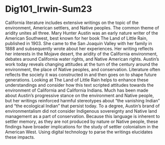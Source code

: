 # Dig101_Irwin-Sum23
California literature includes extensive writings on the topic of the environment, American settlers, and Native peoples. The common theme of aridity unites all three. Mary Hunter Austin was an early nature writer of the American Southwest, best known for her book The Land of Little Rain, published in 1903. She came to the San Joaquin Valley with her family in 1888 and subsequently wrote about her experiences. Her writing reflects her interests in the Mojave desert, the aridity of the California environment, debates around California water rights, and Native American rights. Austin’s work today reveals changing attitudes at the turn of the century around the environment, the place of Native peoples, and conservation. Literature often reflects the society it was constructed in and then goes on to shape future generations. Looking at The Land of Little Rain helps to enhance these understandings and consider how this text scripted attitudes towards the environment of California and California Indians. Much has been made about Austin’s progressive stance on the environment and Native people, but her writings reinforced harmful stereotypes about “the vanishing Indian” and “the ecological Indian” that persist today. To a degree, Austin’s brand of environmentalism did not consider Indigenous sovereignty and Native land management as a part of conservation. Because this language is inherent to settler memory, as they are not produced by nature or Native people, these findings have broader implications for the study of settler colonialism in the American West. Using digital technology to parse the writings elucidates these impacts.
